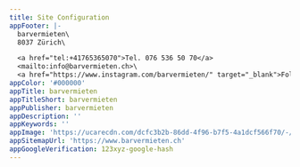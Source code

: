 ```yaml
---
title: Site Configuration
appFooter: |-
  barvermieten\
  8037 Zürich\

  <a href="tel:+41765365070">Tel. 076 536 50 70</a>
  <mailto:info@barvermieten.ch>\
  <a href="https://www.instagram.com/barvermieten/" target="_blank">Folge uns auf Instagram</a>
appColor: '#000000'
appTitle: barvermieten
appTitleShort: barvermieten
appPublisher: barvermieten
appDescription: ''
appKeywords: ''
appImage: 'https://ucarecdn.com/dcfc3b2b-86dd-4f96-b7f5-4a1dcf566f70/-/resize/800x/'
appSitemapUrl: 'https://www.barvermieten.ch'
appGoogleVerification: 123xyz-google-hash
---
```


